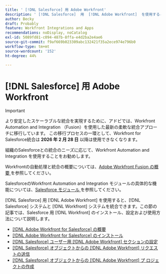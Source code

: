 ```yaml
---
title: ' [!DNL Salesforce] 用 Adobe Workfront'
description: ' [!DNL Salesforce]  用  [!DNL Adobe Workfront]  を使用すると、 [!DNL Salesforce]  システムおよび  [!DNL Workfront]  システムを統合できます。この節の記事では、Salesforce 用の  [!DNL Workfront]  のインストール、設定および使用方法について説明します。'
author: Becky
draft: Probably
feature: Workfront Integrations and Apps
recommendations: noDisplay, noCatalog
exl-id: 5089fd81-c094-487b-8ffa-e4d2ba2e4ae6
source-git-commit: f9af669b023309abc132421f35a2ece974e796b0
workflow-type: tm+mt
source-wordcount: '152'
ht-degree: 44%

---
```


# [!DNL Salesforce] 用 Adobe Workfront

>[!IMPORTANT]
>
>より安定したスケーラブルな統合を実現するために、アドビでは、Workfront Automation and Integration （Fusion）を使用した最新の柔軟な統合アプローチに移行しています。 この移行プロセスの一環として、Workfront for Salesforce統合は **2026 年 2 月 28 日** 以降は使用できなくなります。
>
>組織のSalesforceとの統合のニーズに応じて、Workfront Automation and Integration を使用することをお勧めします。
>
>Workfrontの自動処理と統合の概要については、[Adobe Workfront Fusion の概要 ](https://experienceleague.adobe.com/ja/docs/workfront-fusion/using/get-started-with-fusion/understand-workfront-fusion/workfront-fusion-overview) を参照してください。
>
>SalesforceのWorkfront Automation and Integration モジュールの具体的な機能については、[Salesforce モジュール ](https://experienceleague.adobe.com/ja/docs/workfront-fusion/using/references/apps-and-their-modules/third-party-app-connectors/salesforce-modules) を参照してください。

[!DNL Salesforce] 用 [!DNL Adobe Workfront] を使用すると、[!DNL Salesforce] システムと [!DNL Workfront] システムを統合できます。この節の記事では、Salesforce 用 [!DNL Workfront] のインストール、設定および使用方法について説明します。

* [[!DNL Adobe Workfront for Salesforce] の概要](../../workfront-integrations-and-apps/using-workfront-with-salesforce/workfront-for-salesforce-overview.md)
* [ [!DNL Adobe Workfront for Salesforce] のインストール](../../workfront-integrations-and-apps/using-workfront-with-salesforce/install-workfront-for-salesforce.md)
* [ [!DNL Salesforce]  ユーザー用  [!DNL Adobe Workfront]  セクションの設定](../../workfront-integrations-and-apps/using-workfront-with-salesforce/configure-wf-section-for-salesforce-users.md)
* [ [!DNL Salesforce]  オブジェクトからの  [!DNL Adobe Workfront]  リクエストの送信](../../workfront-integrations-and-apps/using-workfront-with-salesforce/submit-workfront-requests-from-salesforce-objects.md)
* [ [!DNL Salesforce]  オブジェクトからの  [!DNL Adobe Workfront] プ ロジェクトの作成](../../workfront-integrations-and-apps/using-workfront-with-salesforce/create-wf-projects-from-salesforce-objects.md)
